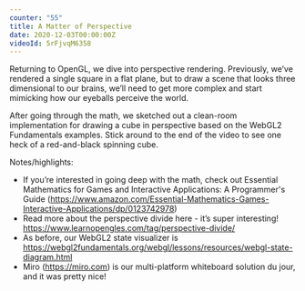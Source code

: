 ```yaml
---
counter: "55"
title: A Matter of Perspective
date: 2020-12-03T00:00:00Z
videoId: 5rFjvqM6358
---
```

Returning to OpenGL, we dive into perspective rendering. Previously, we’ve rendered a single square in a flat plane, but to draw a scene that looks three dimensional to our brains, we’ll need to get more complex and start mimicking how our eyeballs perceive the world.

After going through the math, we sketched out a clean-room implementation for drawing a cube in perspective based on the WebGL2 Fundamentals examples. Stick around to the end of the video to see one heck of a red-and-black spinning cube.

Notes/highlights:

- If you’re interested in going deep with the math, check out Essential Mathematics for Games and Interactive Applications: A Programmer's Guide (https://www.amazon.com/Essential-Mathematics-Games-Interactive-Applications/dp/0123742978)
- Read more about the perspective divide here - it’s super interesting! https://www.learnopengles.com/tag/perspective-divide/
- As before, our WebGL2 state visualizer is https://webgl2fundamentals.org/webgl/lessons/resources/webgl-state-diagram.html 
- Miro (https://miro.com) is our multi-platform whiteboard solution du jour, and it was pretty nice!
